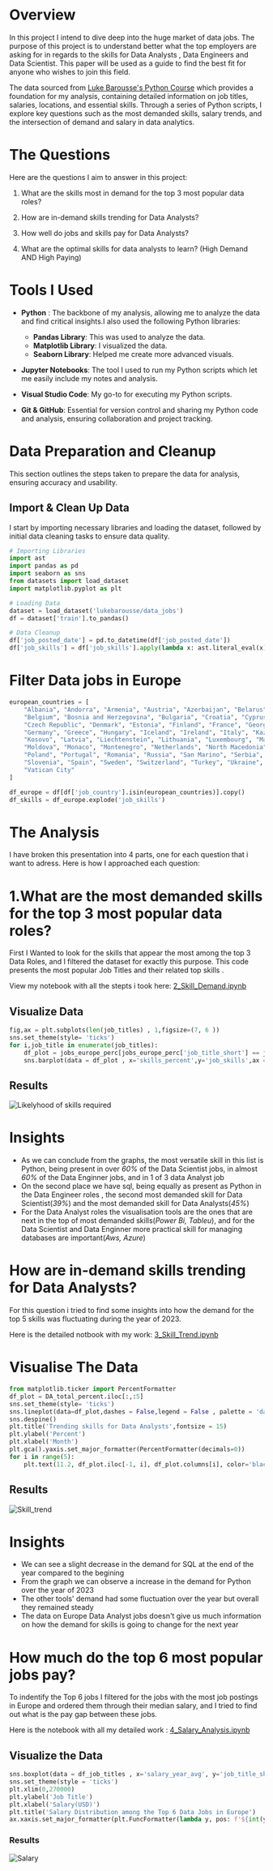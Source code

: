 # Overview
In this project I intend to dive deep into the huge market of data jobs. The purpose of this project is to understand better what the top employers are asking for in regards to the skills for Data Analysts , Data Engineers and Data Scientist. This paper will be used as a guide to find the best fit for anyone who wishes to join this field.

The data sourced from [Luke Barousse's Python Course](https://www.youtube.com/watch?v=wUSDVGivd-8&t=36698s&ab_channel=LukeBarousse) which provides a foundation for my analysis, containing detailed information on job titles, salaries, locations, and essential skills. Through a series of Python scripts, I explore key questions such as the most demanded skills, salary trends, and the intersection of demand and salary in data analytics.


 # The Questions 

 Here are the questions I aim to answer in this project:

1. What are the skills most in demand for the top 3 most popular data roles?

2. How are in-demand skills trending for Data Analysts?

3. How well do jobs and skills pay for Data Analysts?

4. What are the optimal skills for data analysts to learn? (High Demand AND High Paying)


# Tools I Used
- **Python** : The backbone of my analysis, allowing me to analyze the data and find critical insights.I also used the following Python libraries:

  - **Pandas Library**: This was used to analyze the data.
  - **Matplotlib Library**: I visualized the data.
  - **Seaborn Library**: Helped me create more advanced visuals.
- **Jupyter Notebooks**: The tool I used to run my Python scripts which let me easily include my notes and analysis.
- **Visual Studio Code**: My go-to for executing my Python scripts.
- **Git & GitHub**: Essential for version control and sharing my Python code and analysis, ensuring collaboration and project tracking.

# Data Preparation and Cleanup
This section outlines the steps taken to prepare the data for analysis, ensuring accuracy and usability.
## Import & Clean Up Data
I start by importing necessary libraries and loading the dataset, followed by initial data cleaning tasks to ensure data quality.

```python
# Importing Libraries
import ast
import pandas as pd
import seaborn as sns
from datasets import load_dataset
import matplotlib.pyplot as plt  

# Loading Data
dataset = load_dataset('lukebarousse/data_jobs')
df = dataset['train'].to_pandas()

# Data Cleanup
df['job_posted_date'] = pd.to_datetime(df['job_posted_date'])
df['job_skills'] = df['job_skills'].apply(lambda x: ast.literal_eval(x) if pd.notna(x) else x)
```

# Filter Data jobs in Europe

``` python
european_countries = [
    "Albania", "Andorra", "Armenia", "Austria", "Azerbaijan", "Belarus", 
    "Belgium", "Bosnia and Herzegovina", "Bulgaria", "Croatia", "Cyprus", 
    "Czech Republic", "Denmark", "Estonia", "Finland", "France", "Georgia", 
    "Germany", "Greece", "Hungary", "Iceland", "Ireland", "Italy", "Kazakhstan", 
    "Kosovo", "Latvia", "Liechtenstein", "Lithuania", "Luxembourg", "Malta", 
    "Moldova", "Monaco", "Montenegro", "Netherlands", "North Macedonia", "Norway", 
    "Poland", "Portugal", "Romania", "Russia", "San Marino", "Serbia", "Slovakia", 
    "Slovenia", "Spain", "Sweden", "Switzerland", "Turkey", "Ukraine", "United Kingdom", 
    "Vatican City"
]

df_europe = df[df['job_country'].isin(european_countries)].copy()
df_skills = df_europe.explode('job_skills')
```

# The Analysis 
I have broken this presentation into 4 parts, one for each question that i want to adress. Here is how I approached each question:

# 1.What are the most demanded skills for the top 3 most popular data roles?

First I Wanted to look for the skills that appear the most among the top 3 Data Roles, and I filtered the dataset for exactly this purpose. This code presents the most popular Job Titles and their related top skills .

View my notebook with all the stepts i took here: [2_Skill_Demand.ipynb](3_Project/2_Skill_Demand.ipynb)

## Visualize Data 
```python
fig,ax = plt.subplots(len(job_titles) , 1,figsize=(7, 6 ))
sns.set_theme(style= 'ticks')
for i,job_title in enumerate(job_titles):
    df_plot = jobs_europe_perc[jobs_europe_perc['job_title_short'] == job_title].head(5)
    sns.barplot(data = df_plot , x='skills_percent',y='job_skills',ax = ax[i] , hue = 'skill_count',legend = False)
```
## Results 
![Likelyhood of skills required](Images\Skills_Demand.png)

# Insights
- As we can conclude from the graphs, the most versatile skill in this list is Python, being present in over *60%* of the Data Scientist jobs, in almost *60%* of the Data Enginner jobs, and in 1 of 3 data Analyst job
- On the second place we have sql, being equally as present as Python in the Data Engineer roles , the second most demanded skill for Data Scientist(*39%*) and the most demanded skill for Data Analysts(*45%*)
- For the Data Analyst roles the visualisation tools are the ones that are next in the top of most demanded skills(*Power Bi, Tableu*), and for the Data Scientist and Data Enginner more practical skill for managing databases are important(*Aws, Azure*)


# How are in-demand skills trending for Data Analysts?

For this question i tried to find some insights into how the demand for the top 5 skills was fluctuating during the year of 2023.

Here is the detailed notbook with my work: [3_Skill_Trend.ipynb](3_Project/3_Skill_Trend.ipynb)

# Visualise The Data
```python
from matplotlib.ticker import PercentFormatter
df_plot = DA_total_percent.iloc[:,:5]
sns.set_theme(style= 'ticks')
sns.lineplot(data=df_plot,dashes = False,legend = False , palette = 'dark:r')
sns.despine()
plt.title('Trending skills for Data Analysts',fontsize = 15)
plt.ylabel('Percent')
plt.xlabel('Month')
plt.gca().yaxis.set_major_formatter(PercentFormatter(decimals=0))
for i in range(5):
    plt.text(11.2, df_plot.iloc[-1, i], df_plot.columns[i], color='black')
```
## Results
![Skill_trend](Images/Skill_Trend.png)

# Insights

- We can see a slight decrease in the demand for SQL at the end of the year compared to the begining 
- From the graph we can observe a increase in the demand for Python over the year of 2023
- The other tools' demand had some fluctuation over the year but overall they remained steady
- The data on Europe Data Analyst jobs doesn't give us much information on how the demand for skills is going to change for the next year


# How much do the top 6 most popular jobs pay?

To indentify the Top 6 jobs I filtered for the jobs with the most job postings in Europe and ordered them through their median salary, and I tried to find out what is the pay gap between these jobs.

Here is the notebook with all my detailed work : [4_Salary_Analysis.ipynb](3_Project/4_Salary_Analysis.ipynb)

## Visualize the Data

```python
sns.boxplot(data = df_job_titles , x='salary_year_avg', y='job_title_short',order = df_order,palette = 'light:r')
sns.set_theme(style = 'ticks')
plt.xlim(0,270000)
plt.ylabel('Job Title')
plt.xlabel('Salary(USD)')
plt.title('Salary Distribution among the Top 6 Data Jobs in Europe')
ax.xaxis.set_major_formatter(plt.FuncFormatter(lambda y, pos: f'${int(y / 1000)}k'))
```

### Results 
![Salary](Images\Salary.png)
